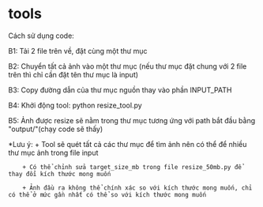 # tools
Cách sử dụng code:

B1: Tải 2 file trên về, đặt cùng một thư mục

B2: Chuyển tất cả ảnh vào một thư mục (nếu thư mục đặt chung với 2 file trên thì chỉ cần đặt tên thư mục là input)

B3: Copy đường dẫn của thư mục nguồn thay vào phần INPUT_PATH

B4: Khởi động tool: python resize_tool.py 

B5: Ảnh được resize sẽ nằm trong thư mục tương ứng với path bắt đầu bằng "output/"(chạy code sẽ thấy)

*Lưu ý:
        + Tool sẽ quét tất cả các thư mục để tìm ảnh nên có thể để nhiều thư mục ảnh trong file input 

        + Có thể chỉnh sửa target_size_mb trong file resize_50mb.py để thay đổi kích thước mong muốn
        
        + Ảnh đầu ra không thể chính xác so với kích thước mong muốn, chỉ có thể ở mức gần nhất có thể so với kích thước mong muốn 
